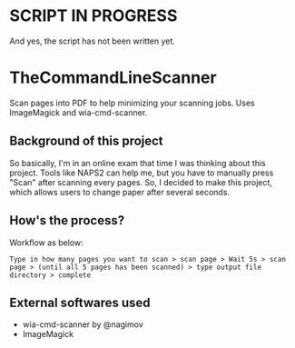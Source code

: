 # SCRIPT IN PROGRESS
And yes, the script has not been written yet.

# TheCommandLineScanner
Scan pages into PDF to help minimizing your scanning jobs. Uses ImageMagick and wia-cmd-scanner.

## Background of this project
So basically, I'm in an online exam that time I was thinking about this project. Tools like NAPS2 can help me, but you have to manually press "Scan" after scanning every pages. So, I decided to make this project, which allows users to change paper after several seconds.

## How's the process?
Workflow as below:
```
Type in how many pages you want to scan > scan page > Wait 5s > scan page > (until all 5 pages has been scanned) > type output file directory > complete
```

## External softwares used
 - wia-cmd-scanner by @nagimov
 - ImageMagick
